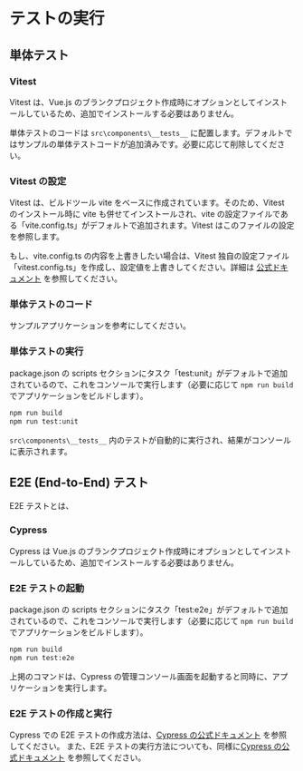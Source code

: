 # テストの実行

## 単体テスト

### Vitest

Vitest は、Vue.js のブランクプロジェクト作成時にオプションとしてインストールしているため、追加でインストールする必要はありません。

単体テストのコードは ```src\components\__tests__``` に配置します。デフォルトではサンプルの単体テストコードが追加済みです。必要に応じて削除してください。

### Vitest の設定

Vitest は、ビルドツール vite をベースに作成されています。そのため、Vitest のインストール時に vite も併せてインストールされ、vite の設定ファイルである「vite.config.ts」がデフォルトで追加されます。Vitest はこのファイルの設定を参照します。

もし、vite.config.ts の内容を上書きしたい場合は、Vitest 独自の設定ファイル「vitest.config.ts」を作成し、設定値を上書きしてください。詳細は [公式ドキュメント](https://vitest.dev/config/) を参照してください。

### 単体テストのコード

サンプルアプリケーションを参考にしてください。

### 単体テストの実行

package.json の scripts セクションにタスク「test:unit」がデフォルトで追加されているので、これをコンソールで実行します（必要に応じて ```npm run build``` でアプリケーションをビルドします）。

```bash
npm run build
npm run test:unit
```

```src\components\__tests__``` 内のテストが自動的に実行され、結果がコンソールに表示されます。

## E2E (End-to-End) テスト

E2E テストとは、

### Cypress

Cypress は Vue.js のブランクプロジェクト作成時にオプションとしてインストールしているため、追加でインストールする必要はありません。

### E2E テストの起動

package.json の scripts セクションにタスク「test:e2e」がデフォルトで追加されているので、これをコンソールで実行します（必要に応じて ```npm run build``` でアプリケーションをビルドします）。

```bash
npm run build
npm run test:e2e
```

上掲のコマンドは、Cypress の管理コンソール画面を起動すると同時に、アプリケーションを実行します。

### E2E テストの作成と実行

Cypress での E2E テストの作成方法は、[Cypress の公式ドキュメント](https://docs.cypress.io/guides/end-to-end-testing/writing-your-first-end-to-end-test#What-you-ll-learn) を参照してください。
また、E2E テストの実行方法についても、同様に[Cypress の公式ドキュメント](https://docs.cypress.io/guides/end-to-end-testing/testing-your-app) を参照してください。
